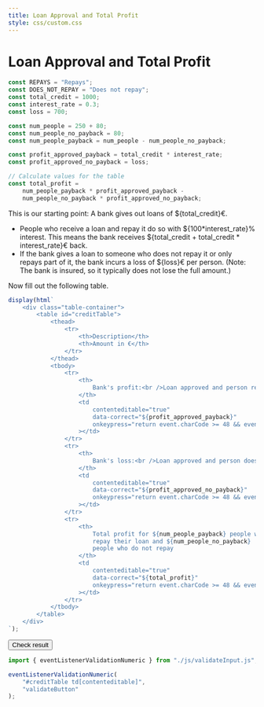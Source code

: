 ```yaml
---
title: Loan Approval and Total Profit
style: css/custom.css
---
```


# Loan Approval and Total Profit

```js
const REPAYS = "Repays";
const DOES_NOT_REPAY = "Does not repay";
const total_credit = 1000;
const interest_rate = 0.3;
const loss = 700;

const num_people = 250 + 80;
const num_people_no_payback = 80;
const num_people_payback = num_people - num_people_no_payback;

const profit_approved_payback = total_credit * interest_rate;
const profit_approved_no_payback = loss;

// Calculate values for the table
const total_profit =
    num_people_payback * profit_approved_payback -
    num_people_no_payback * profit_approved_no_payback;
```

This is our starting point: A bank gives out loans of ${total_credit}€.

- People who receive a loan and repay it do so with ${100*interest_rate}% interest. This means the bank receives ${total_credit + total_credit * interest_rate}€ back.
- If the bank gives a loan to someone who does not repay it or only repays part of it, the bank incurs a loss of ${loss}€ per person. (Note: The bank is insured, so it typically does not lose the full amount.)

<div class="tip" label="Task">Now fill out the following table.</div>

```js
display(html`
    <div class="table-container">
        <table id="creditTable">
            <thead>
                <tr>
                    <th>Description</th>
                    <th>Amount in €</th>
                </tr>
            </thead>
            <tbody>
                <tr>
                    <th>
                        Bank's profit:<br />Loan approved and person repays
                    </th>
                    <td
                        contenteditable="true"
                        data-correct="${profit_approved_payback}"
                        onkeypress="return event.charCode >= 48 && event.charCode <= 57 || event.charCode === 45"
                    ></td>
                </tr>
                <tr>
                    <th>
                        Bank's loss:<br />Loan approved and person does not repay
                    </th>
                    <td
                        contenteditable="true"
                        data-correct="${profit_approved_no_payback}"
                        onkeypress="return event.charCode >= 48 && event.charCode <= 57 || event.charCode === 45"
                    ></td>
                </tr>
                <tr>
                    <th>
                        Total profit for ${num_people_payback} people who
                        repay their loan and ${num_people_no_payback}
                        people who do not repay
                    </th>
                    <td
                        contenteditable="true"
                        data-correct="${total_profit}"
                        onkeypress="return event.charCode >= 48 && event.charCode <= 57 || event.charCode === 45"
                    ></td>
                </tr>
            </tbody>
        </table>
    </div>
`);
```

<button id="validateButton" class="btn btn-primary">Check result</button>

```js
import { eventListenerValidationNumeric } from "./js/validateInput.js";

eventListenerValidationNumeric(
    "#creditTable td[contenteditable]",
    "validateButton"
);
```
